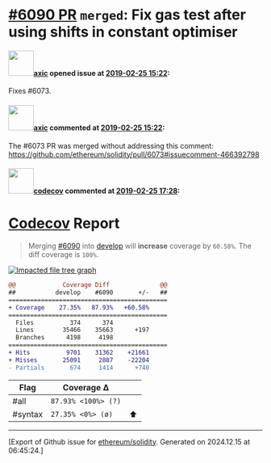 # [\#6090 PR](https://github.com/ethereum/solidity/pull/6090) `merged`: Fix gas test after using shifts in constant optimiser

#### <img src="https://avatars.githubusercontent.com/u/20340?v=4" width="50">[axic](https://github.com/axic) opened issue at [2019-02-25 15:22](https://github.com/ethereum/solidity/pull/6090):

Fixes #6073.

#### <img src="https://avatars.githubusercontent.com/u/20340?v=4" width="50">[axic](https://github.com/axic) commented at [2019-02-25 15:22](https://github.com/ethereum/solidity/pull/6090#issuecomment-467052148):

The #6073 PR was merged without addressing this comment: https://github.com/ethereum/solidity/pull/6073#issuecomment-466392798

#### <img src="https://avatars.githubusercontent.com/in/254?v=4" width="50">[codecov](https://github.com/apps/codecov) commented at [2019-02-25 17:28](https://github.com/ethereum/solidity/pull/6090#issuecomment-467101364):

# [Codecov](https://codecov.io/gh/ethereum/solidity/pull/6090?src=pr&el=h1) Report
> Merging [#6090](https://codecov.io/gh/ethereum/solidity/pull/6090?src=pr&el=desc) into [develop](https://codecov.io/gh/ethereum/solidity/commit/bb9230a6c1cea76f5b02abe82ded6597cf868546?src=pr&el=desc) will **increase** coverage by `60.58%`.
> The diff coverage is `100%`.

[![Impacted file tree graph](https://codecov.io/gh/ethereum/solidity/pull/6090/graphs/tree.svg?width=650&token=87PGzVEwU0&height=150&src=pr)](https://codecov.io/gh/ethereum/solidity/pull/6090?src=pr&el=tree)

```diff
@@             Coverage Diff              @@
##           develop    #6090       +/-   ##
============================================
+ Coverage    27.35%   87.93%   +60.58%     
============================================
  Files          374      374               
  Lines        35466    35663      +197     
  Branches      4198     4198               
============================================
+ Hits          9701    31362    +21661     
+ Misses       25091     2887    -22204     
- Partials       674     1414      +740
```

| Flag | Coverage Δ | |
|---|---|---|
| #all | `87.93% <100%> (?)` | |
| #syntax | `27.35% <0%> (ø)` | :arrow_up: |


-------------------------------------------------------------------------------



[Export of Github issue for [ethereum/solidity](https://github.com/ethereum/solidity). Generated on 2024.12.15 at 06:45:24.]
